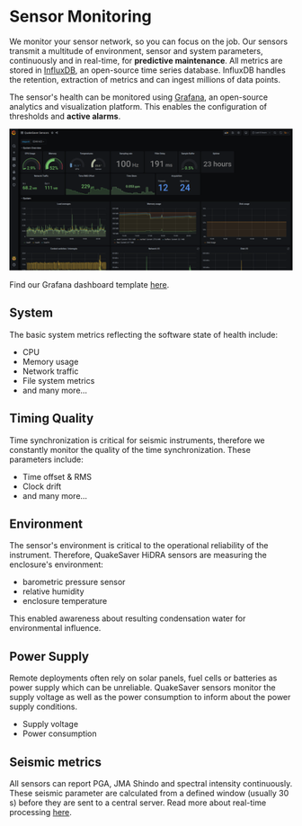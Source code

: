 
# Sensor Monitoring

We monitor your sensor network, so you can focus on the job. Our sensors transmit a multitude of environment, sensor and system parameters, continuously and in real-time, for **predictive maintenance**.
All metrics are stored in [InfluxDB](https://influxdata.com), an open-source time series database. InfluxDB handles the retention, extraction of metrics and can ingest millions of data points.

The sensor's health can be monitored using [Grafana](https://grafana.org), an open-source analytics and visualization platform. This enables the configuration of thresholds and **active alarms**.

![Grafana dashboard](./grafana-dashboard.png)

Find our Grafana dashboard template [here](https://grafana.com/grafana/dashboards/13814).

## System

The basic system metrics reflecting the software state of health include:

 * CPU
 * Memory usage
 * Network traffic
 * File system metrics
 * and many more...

## Timing Quality
Time synchronization is critical for seismic instruments, therefore we constantly monitor the quality of the time synchronization. These parameters include:

* Time offset & RMS
* Clock drift
* and many more...

## Environment <Badge text="HiDRA only" type="tip"/>

The sensor's environment is critical to the operational reliability of the instrument. Therefore, QuakeSaver HiDRA sensors are measuring the enclosure's environment:

* barometric pressure sensor
* relative humidity
* enclosure temperature

This enabled awareness about resulting condensation water for environmental influence.

## Power Supply <Badge text="HiDRA only" type="tip"/>

Remote deployments often rely on solar panels, fuel cells or batteries as power supply which can be unreliable. QuakeSaver sensors monitor the supply voltage as well as the power consumption to inform about the power supply conditions.

* Supply voltage
* Power consumption


## Seismic metrics

All sensors can report PGA, JMA Shindo and spectral intensity continuously. These seismic parameter are calculated from a defined window (usually 30 s) before they are sent to a central server. Read more about real-time processing [here](../real-time-analytics/index.md).
